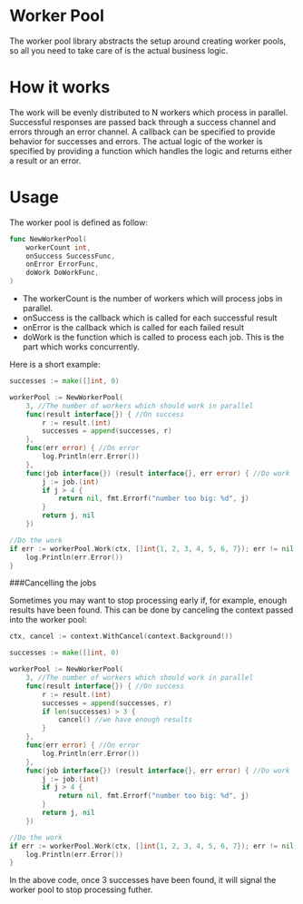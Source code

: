# Worker Pool
The worker pool library abstracts the setup around creating worker pools, so all
you need to take care of is the actual business logic.

# How it works
The work will be evenly distributed to N workers which process in parallel. Successful
responses are passed back through a success channel and errors through an error channel.
A callback can be specified to provide behavior for successes and errors. The actual logic
of the worker is specified by providing a function which handles the logic and returns either
a result or an error.

# Usage

The worker pool is defined as follow:

```go
func NewWorkerPool(
	workerCount int,
	onSuccess SuccessFunc,
	onError ErrorFunc,
	doWork DoWorkFunc,
)
```
- The workerCount is the number of workers which will process jobs in parallel.
- onSuccess is the callback which is called for each successful result
- onError is the callback which is called for each failed result
- doWork is the function which is called to process each job. This is the part 
which works concurrently.

Here is a short example:

```go
successes := make([]int, 0)

workerPool := NewWorkerPool(
    3, //The number of workers which should work in parallel
    func(result interface{}) { //On success
        r := result.(int)
        successes = append(successes, r) 
    },
    func(err error) { //On error
        log.Println(err.Error())
    },
    func(job interface{}) (result interface{}, err error) { //Do work
        j := job.(int)
        if j > 4 {
            return nil, fmt.Errorf("number too big: %d", j)
        }
        return j, nil
    })

//Do the work
if err := workerPool.Work(ctx, []int{1, 2, 3, 4, 5, 6, 7}); err != nil {
    log.Println(err.Error())
}
```

###Cancelling the jobs

Sometimes you may want to stop processing early if, for example, enough results have 
been found. This can be done by canceling the context passed into the worker pool:

```go
ctx, cancel := context.WithCancel(context.Background())

successes := make([]int, 0)

workerPool := NewWorkerPool(
    3, //The number of workers which should work in parallel
    func(result interface{}) { //On success
        r := result.(int)
        successes = append(successes, r) 
        if len(successes) > 3 {
            cancel() //we have enough results
        }
    },
    func(err error) { //On error
        log.Println(err.Error())
    },
    func(job interface{}) (result interface{}, err error) { //Do work
        j := job.(int)
        if j > 4 {
            return nil, fmt.Errorf("number too big: %d", j)
        }
        return j, nil
    })

//Do the work
if err := workerPool.Work(ctx, []int{1, 2, 3, 4, 5, 6, 7}); err != nil {
    log.Println(err.Error())
}
```
In the above code, once 3 successes have been found, it will signal the worker pool
to 
stop processing futher.
